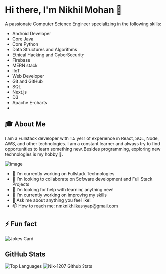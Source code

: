 # Hi there, I'm Nikhil Mohan  👋

A passionate Computer Science Engineer specializing in the following skills:
- Android Developer
- Core Java
- Core Python
- Data Structures and Algorithms
- Ethical Hacking and CyberSecurity
- Firebase
- MERN stack
- IIoT
- Web Developer
- Git and GitHub
- SQL
- Next.js
- D3
- Apache E-charts
- 
## 🎓 About Me

I am a Fullstack developer with 1.5 year of experience in React, SQL, Node, AWS, and other technologies. I am a constant learner and always try to find opportunities to learn something new. Besides programming, exploring new technologies is my hobby 🚀.

![image](https://github.com/nik-1207/nik-1207/assets/44979100/7181ec5a-dfcb-4d58-91f4-6f43363eb29f)

- 🌱 I’m currently working on Fullstack Technologies
- 👯 I’m looking to collaborate on Software development and Full Stack Projects
- 🤔 I’m looking for help with learning anything new!
- 🔭 I’m currently working on improving my skills
- 💬 Ask me about anything you feel like!
- 📫 How to reach me: [nmknikhilkashyap@gmail.com](mailto:nmknikhilkashyap@gmail.com)

## ⚡ Fun fact

![Jokes Card](https://readme-jokes.vercel.app/api)

## GitHub Stats

![Top Languages](https://github-readme-stats.vercel.app/api/top-langs/?username=nik-1207&layout=compact&hide=html&hide_border=true,issues&theme=gruvbox)
![Nik-1207 Github Stats](https://github-readme-stats.vercel.app/api?username=nik-1207&include_all_commits=true&count_private=true&show_icons=true&line_height=20&title_color=7A7ADB&icon_color=2234AE&text_color=D3D3D3&bg_color=0,000000,130F40)
